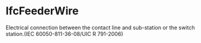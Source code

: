 IfcFeederWire
=============
Electrical connection between the contact line and sub-station or the switch
station.(IEC 60050-811-36-08/UIC R 791-2006)


